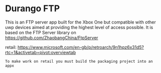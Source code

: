 # Durango FTP

This is an FTP server app built for the Xbox One but compatible with other uwp devices aimed at providing the highest level of access possible.
It is based on the FTP Server library on https://github.com/ZhaobangChina/FtpServer

retail: https://www.microsoft.com/en-gb/p/retroarch/9n1hpz6x31d5?rtc=1&activetab=pivot:overviewtab

`To make work on retail you must build the packaging project into an appx`
